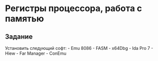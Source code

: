 # Регистры процессора, работа с памятью
## Задание
Установить следующий софт:
	- Emu 8086
	- FASM
	- x64Dbg
	- Ida Pro 7
	- Hiew
	- Far Manager 
	- ConEmu